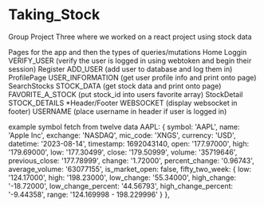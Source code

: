 # Taking_Stock
Group Project Three where we worked on a react project using stock data


Pages for the app and then the types of queries/mutations
  Home
  Loggin
    VERIFY_USER (verify the user is logged in using webtoken and begin their session)
  Register
    ADD_USER (add user to database and log them in)
  ProfilePage
    USER_INFORMATION (get user profile info and print onto page)
  SearchStocks
    STOCK_DATA (get stock data and print onto page)
    FAVORITE_A_STOCK (put stock_id into users favorite array)
  StockDetail
    STOCK_DETAILS
  *Header/Footer
    WEBSOCKET (display websocket in footer)
    USERNAME (place username in header if user is logged in)



example symbol fetch from twelve data
  AAPL: {
    symbol: 'AAPL',
    name: 'Apple Inc',
    exchange: 'NASDAQ',
    mic_code: 'XNGS',
    currency: 'USD',
    datetime: '2023-08-14',
    timestamp: 1692043140,
    open: '177.97000',
    high: '179.69000',
    low: '177.30499',
    close: '179.50999',
    volume: '35719646',
    previous_close: '177.78999',
    change: '1.72000',
    percent_change: '0.96743',
    average_volume: '63077155',
    is_market_open: false,
    fifty_two_week: {
      low: '124.17000',
      high: '198.23000',
      low_change: '55.34000',
      high_change: '-18.72000',
      low_change_percent: '44.56793',
      high_change_percent: '-9.44358',
      range: '124.169998 - 198.229996'
    }
  },